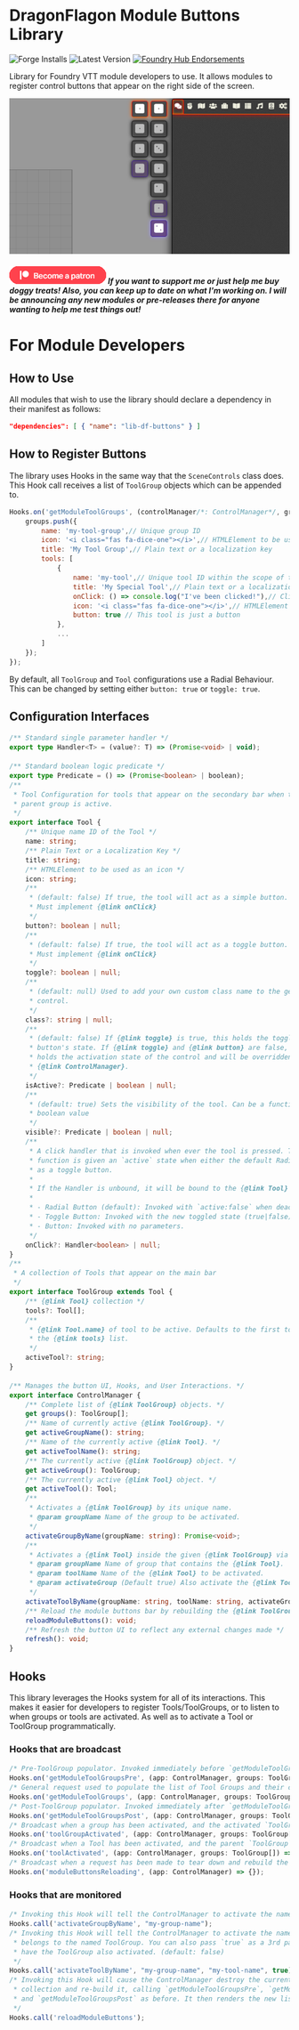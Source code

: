 # DragonFlagon Module Buttons Library

![Forge Installs](https://img.shields.io/badge/dynamic/json?color=red&label=Forge%20Installs&query=package.installs&suffix=%25&url=https%3A%2F%2Fforge-vtt.com%2Fapi%2Fbazaar%2Fpackage%2Flib-df-buttons) ![Latest Version](https://img.shields.io/badge/dynamic/json?label=Latest%20Release&prefix=v&query=package.versions%5B0%5D&url=https%3A%2F%2Fforge-vtt.com%2Fapi%2Fbazaar%2Fpackage%2Flib-df-buttons) [![Foundry Hub Endorsements](https://img.shields.io/endpoint?logoColor=white&url=https%3A%2F%2Fwww.foundryvtt-hub.com%2Fwp-json%2Fhubapi%2Fv1%2Fpackage%2Flib-df-buttons%2Fshield%2Fendorsements)](https://www.foundryvtt-hub.com/package/lib-df-buttons/)

Library for Foundry VTT module developers to use. It allows modules to register control buttons that appear on the right side of the screen.

![image-20211107113847436](../.assets/lib-df-buttons/cover.png)

##### [![become a patron](../.assets/patreon-image.png)](https://www.patreon.com/bePatron?u=46113583) If you want to support me or just help me buy doggy treats! Also, you can keep up to date on what I'm working on. I will be announcing any new modules or pre-releases there for anyone wanting to help me test things out!

# For Module Developers

## How to Use

All modules that wish to use the library should declare a dependency in their manifest as follows:

```json
"dependencies": [ { "name": "lib-df-buttons" } ]
```

## How to Register Buttons

The library uses Hooks in the same way that the `SceneControls` class does. This Hook call receives a list of `ToolGroup` objects which can be appended to.

```JavaScript
Hooks.on('getModuleToolGroups', (controlManager/*: ControlManager*/, groups /*: ToolGroup[]*/) => {
	groups.push({
		name: 'my-tool-group',// Unique group ID
		icon: '<i class="fas fa-dice-one"></i>',// HTMLElement to be used as an Icon
		title: 'My Tool Group',// Plain text or a localization key
		tools: [
			{
                name: 'my-tool',// Unique tool ID within the scope of the parent Group
            	title: 'My Special Tool',// Plain text or a localization key
                onClick: () => console.log("I've been clicked!"),// Click handler
                icon: '<i class="fas fa-dice-one"></i>',// HTMLElement to be used as an Icon
                button: true // This tool is just a button
            },
			...
		]
	});
});
```

By default, all `ToolGroup` and `Tool` configurations use a Radial Behaviour. This can be changed by setting either `button: true` or `toggle: true`.

## Configuration Interfaces

```TypeScript
/** Standard single parameter handler */
export type Handler<T> = (value?: T) => (Promise<void> | void);

/** Standard boolean logic predicate */
export type Predicate = () => (Promise<boolean> | boolean);
/**
 * Tool Configuration for tools that appear on the secondary bar when their
 * parent group is active.
 */
export interface Tool {
	/** Unique name ID of the Tool */
	name: string;
	/** Plain Text or a Localization Key */
	title: string;
	/** HTMLElement to be used as an icon */
	icon: string;
	/**
	 * (default: false) If true, the tool will act as a simple button.
	 * Must implement {@link onClick}
	 */
	button?: boolean | null;
	/**
	 * (default: false) If true, the tool will act as a toggle button.
	 * Must implement {@link onClick}
	 */
	toggle?: boolean | null;
	/**
	 * (default: null) Used to add your own custom class name to the generated
	 * control.
	 */
	class?: string | null;
	/**
	 * (default: false) If {@link toggle} is true, this holds the toggle
	 * button's state. If {@link toggle} and {@link button} are false, this
	 * holds the activation state of the control and will be overridden by the
	 * {@link ControlManager}.
	 */
	isActive?: Predicate | boolean | null;
	/**
	 * (default: true) Sets the visibility of the tool. Can be a function or a
	 * boolean value
	 */
	visible?: Predicate | boolean | null;
	/**
	 * A click handler that is invoked when ever the tool is pressed. This
	 * function is given an `active` state when either the default Radial or set
	 * as a toggle button.
	 * 
	 * If the Handler is unbound, it will be bound to the {@link Tool} instance it belongs to.
	 * 
	 * - Radial Button (default): Invoked with `active:false` when deactivated, or `active:true` when activated.
	 * - Toggle Button: Invoked with the new toggled state (true|false).
	 * - Button: Invoked with no parameters.
	 */
	onClick?: Handler<boolean> | null;
}
/**
 * A collection of Tools that appear on the main bar
 */
export interface ToolGroup extends Tool {
	/** {@link Tool} collection */
	tools?: Tool[];
	/**
	 * {@link Tool.name} of tool to be active. Defaults to the first tool in
	 * the {@link tools} list.
	 */
	activeTool?: string;
}

/** Manages the button UI, Hooks, and User Interactions. */
export interface ControlManager {
	/** Complete list of {@link ToolGroup} objects. */
	get groups(): ToolGroup[];
	/** Name of currently active {@link ToolGroup}. */
	get activeGroupName(): string;
	/** Name of the currently active {@link Tool}. */
	get activeToolName(): string;
	/** The currently active {@link ToolGroup} object. */
	get activeGroup(): ToolGroup;
	/** The currently active {@link Tool} object. */
	get activeTool(): Tool;
	/**
	 * Activates a {@link ToolGroup} by its unique name.
	 * @param groupName Name of the group to be activated.
	 */
	activateGroupByName(groupName: string): Promise<void>;
	/**
	 * Activates a {@link Tool} inside the given {@link ToolGroup} via their unique names.
	 * @param groupName Name of group that contains the {@link Tool}.
	 * @param toolName Name of the {@link Tool} to be activated.
	 * @param activateGroup (Default true) Also activate the {@link ToolGroup}.
	 */
	activateToolByName(groupName: string, toolName: string, activateGroup?: boolean): Promise<void>;
	/** Reload the module buttons bar by rebuilding the {@link ToolGroup}s and rerendering. */
	reloadModuleButtons(): void;
	/** Refresh the button UI to reflect any external changes made */
	refresh(): void;
}
```

## Hooks

This library leverages the Hooks system for all of its interactions. This makes it easier for developers to register Tools/ToolGroups, or to listen to when groups or tools are activated. As well as to activate a Tool or ToolGroup programmatically.

### Hooks that are broadcast

```typescript
/* Pre-ToolGroup populator. Invoked immediately before `getModuleToolGroups` */
Hooks.on('getModuleToolGroupsPre', (app: ControlManager, groups: ToolGroup[]) => {});
/* General request used to populate the list of Tool Groups and their collections of Tools */
Hooks.on('getModuleToolGroups', (app: ControlManager, groups: ToolGroup[]) => {});
/* Post-ToolGroup populator. Invoked immediately after `getModuleToolGroups` */
Hooks.on('getModuleToolGroupsPost', (app: ControlManager, groups: ToolGroup[]) => {});
/* Broadcast when a group has been activated, and the activated `ToolGroup` instance is passed to it */
Hooks.on('toolGroupActivated', (app: ControlManager, groups: ToolGroup[]) => {});
/* Broadcast when a Tool has been activated, and the parent `ToolGroup` and activated `Tool` instances are passed to it */
Hooks.on('toolActivated', (app: ControlManager, groups: ToolGroup[]) => {});
/* Broadcast when a request has been made to tear down and rebuild the module buttons. Called whenever `ControlManager.reloadModuleButtons()` is invoked */
Hooks.on('moduleButtonsReloading', (app: ControlManager) => {});
```
### Hooks that are monitored
```typescript
/* Invoking this Hook will tell the ControlManager to activate the named ToolGroup */
Hooks.call('activateGroupByName', "my-group-name");
/* Invoking this Hook will tell the ControlManager to activate the named Tool that
 * belongs to the named ToolGroup. You can also pass `true` as a 3rd parameter to
 * have the ToolGroup also activated. (default: false)
 */
Hooks.call('activateToolByName', "my-group-name", "my-tool-name", true);
/* Invoking this Hook will cause the ControlManager destroy the current ToolGroup
 * collection and re-build it, calling `getModuleToolGroupsPre`, `getModuleToolGroups`,
 * and `getModuleToolGroupsPost` as before. It then renders the new list of ToolGroups.
 */
Hooks.call('reloadModuleButtons');
```